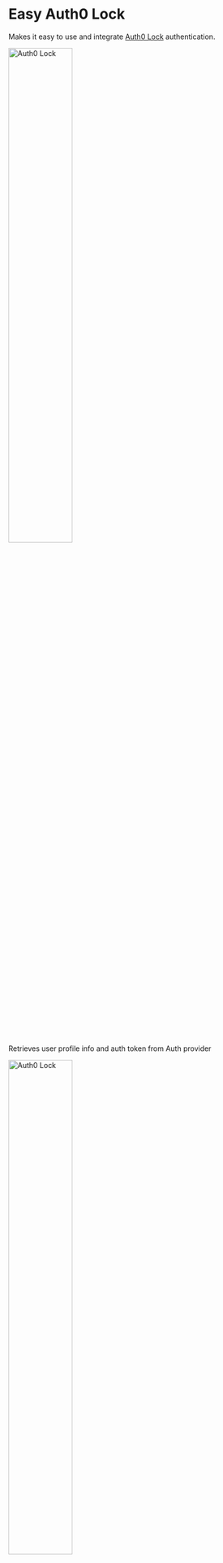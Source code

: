 # Easy Auth0 Lock

Makes it easy to use and integrate [Auth0 Lock](https://auth0.com/lock) authentication.

<img src="https://github.com/tecla5/easy-graphql-auth/raw/master/pics/Auth0-Lock.png" alt="Auth0 Lock" width="50%" height="50%">

Retrieves user profile info and auth token from Auth provider

<img src="https://github.com/tecla5/easy-graphql-auth/raw/master/pics/Auth0-Lock-Provider.png" alt="Auth0 Lock" width="50%" height="50%">

Stores auth token in store (default: `localStorage`)

See `docs/App.md` for details on how to write an App using this libary.

## Install

`npm i -S @tecla5/easy-auth0-lock`

## Included

- `Lock` - creates and manages Auth0 Lock
- `setup` - easy infrastructure setup for Auth0 Lock

## Initial Lock setup

You can include `lock` from CDN in your HTML page.

```html
<script src="http://cdn.auth0.com/js/lock/10.16.0/lock.min.js"></script>
```

Alternative: import/require it directly in your application scripts.

`import Auth0Lock from 'auth0-lock'`

### Quick setup

The `setup` method can be used for easy setup.

```js
import {
  setup,
  createStore,
  createLock
} from '@tecla5/easy-auth0-lock'

import config from '../config'

import Auth0Lock from 'auth0-lock'

export default setup(config, {
  Auth0Lock,
  createStore,
  createLock
})
```

### Enabling GraphQL authentication

If you wish to enable GraphQL authentication as part of the auth flow, after initial auth provider (auth0) signin:

Subscribe to the `signedIn` event via `on('signedIn', cb)`.

Then have the observer `cb` function create and run the `GraphQLAuth` to authenticate with your GraphQL server and observe when it has signed in , ie. `gqlServerAuth.on('signedInOK', cb)`.

This approach is the most flexible, and can be used with any backend or API to register the user (profile) after signin.

```js
const lock = createLock(config, opts)
const graphQlAuth = createGraphQLAuth(config, opts)

graphQlAuth.onSuccess('signin', (data) => {
  let {
    authToken,
    profile,
    userData,
    result
  } = data

  console.log('GraphQL signIn successful', {
    profile,
    userData
  })
})

lock.onFailure('signin', (data) => {
  let {
    error
  } = data
  log.error(error)
}

lock.onSuccess('signin', (data) => {
  let {
    auth0Token,
    profile
  } = data

  // or signin/signup user with alternative API/backend
  let status = await graphQlAuth.signin(data)

  console.log('signedIn', {
    status
  })
})

// Better yet, catch and react to signup error with remote server/API
lock.on('signedIn', (data) => {
  // or signin/signup user with alternative API/backend
  try {
    let success = await graphQlAuth.signin(data)
    mySuccessHandler('graphQlAuth signin success', success)
  } catch (err) {
    myErrorHandler('graphQlAuth signin malfunction', err)
  }
})
```

## UI lock configuration

In the UI, configure an event handler to display Auth0 lock modal popup and subscribe to lock `authenticated` event.

```js
$('#login').click(() => {
  lock
    .showLock()
    .subscribeAuthenticated()
})
```

By default `Lock` uses the `Store` class as key storage.
You can subclass or pass in your own `store` if you like.

```js
const myLock = new Lock({
  // Store: MyStore, -  custom subclass
  // createStore, - custom factory method
  // store: myStore, - custom instance
})
```

### Auth0 Lock Playground

Try out the [Auth0 Lock playground](https://auth0.github.io/playground/) to experiment with different display options.

## Controlling the lock

See the [Lock reference](https://auth0.com/docs/libraries/lock/v10/) and the [customization configuration](https://auth0.com/docs/libraries/lock/v10/customization) for options you can pass to fine tune the Lock behavior and visual appearance:

- [display](https://auth0.com/docs/libraries/lock/v10/customization#display-options)
- [theming](https://auth0.com/docs/libraries/lock/v10/customization#theming-options)
- [social](https://auth0.com/docs/libraries/lock/v10/customization#social-options)
- [authentication](https://auth0.com/docs/libraries/lock/v10/customization#authentication-setup)
- [database](https://auth0.com/docs/libraries/lock/v10/customization#database-options)
- [other](https://auth0.com/docs/libraries/lock/v10/customization#other-options)

### UI customization

See [ui customization](https://auth0.com/docs/libraries/lock/v10/ui-customization) page

### I18n

See [i18n](https://auth0.com/docs/libraries/lock/v10/i18n)

### Customized Auth0Lock

We can easily replace `AuthLock` with `Auth0LockPasswordless`:

`import Auth0LockPasswordless from 'auth0-lock-passwordless'`

Or import via HTML `<script>`

```html
<script src="http://cdn.auth0.com/js/lock-passwordless-2.2.min.js"></script>
```

```js
lock = createLock({
  createLockUi: function(auth0, opts) {
    return new Auth0LockPasswordless(auth0.clientId, auth0.domain)
  }
})

lock.prototype.onAuthenticated = function () {
  // or lock.magiclink() to send email message with magic link
  this.lock.sms(this.createProfileReceivedCb(authResult))
}

lock.prototype.createProfileReceivedCb = function() {
  return (err, profile, id_token) => {
    err ? this.handleProfileError(err) : this.handleProfile({
      profile,
      id_token
    })
  }
}
```

### Lock configuration

```js
{
  Auth0Lock,
  // Auth0Lock config
  title, // title of Auth0Lock form
  logo, // logo of Auth0Lock form
  theme, // theme config for Auth0Lock form
  dict, // text config for Auth0Lock form

  // showLock display/behavior configuration
  lockConfig,
  // retrieve profile method override
  retrieveProfileMethod
  // custom factory method
  createLockUi,

  // names of keys to store
  keyNames,
  // (local) storage config obj
  storage,
  // store to use for storage
  store,
  // service configs (tokens etc)
  auth0
}
```

### Auth0Lock display

- `logo` - logo image (url to a `.png` file or similar)
- `title` - title under logo

### user

- `createUser`
- `signinUser`

### Service config

- `auth0`

### Getters

- `auth0IdTokenKeyName`

### Logout

- `logout()`
- `resetTokens()`

### Login

- `attemptLogin()`
- `attemptStorageLogin()`

### Lock events

- `subscribeAuthenticated()`
- `onAuthenticated(authResult)`
- `onHashParsed()`

### Profile

- `receiveProfile(auth0Token, authResult)`
- `createProfileReceivedCb(authResult)`
- `handleProfile({authResult, profile})`

### End of flow hooks

- `signedInFailure(err)` on signin failure
- `signedInOk({profile})` on signin success
- `loggedOut()` on logout

### Publish/subscribe hooks

Success

- `sign:in` on sign in success
- `sign:out` on sign out call observer function
- `storage:token:found` - auth token found in local storage
- `storage:token:saved` - auth token saved in local storage

Failure

- `sign:in` on sign in failure

### Custom events

You can also add custom pub/sub events using `on` and `publish`

- `on(myEventName, observer)`
- `publish(eventName, obj)`

### UI functions

- `showLock(config = {})` - display Auth0 modal Lock with display config

### Storage

- `resetStorage()`
- `setAuth0Token(auth0Token)`

### Error handlers

- `handleError(err)`
- `handleProfileError(err)`
- `handleSigninError(err)`

### Error handlers

- `handleQueryError(err)`
- `handleError(err)`

### Events

- `async onAuth0Login({auth0Token, profile})`

### Extract data

`extractAuth0config(authResult)`

## Custom lock

You can subclass and override any of these methods as you see fit.

```js
import {
  Lock,
  storage
} from '@tecla5/easy-auth0-lock'
import config from './config'

class MyLock extends Lock {
  // ...
  constructor(config) {
    super(config)
  }
  // ...
}

function createLock(config) {
  return new MyLock()
}

const myLock = createLock(config)
```

## In the UI

```js
myLock
  .subscribeAuthenticated()
  .showLock(displayConfig)
```

### Hookin' in

The recommended approach to "hook in" from your view/component layer, is to use the
pub/sub observer mechanism. This approach is demonstrated in the Vue and React demo apps.

```js
class App extends Component {
   constructor(props) {
    super(props);
    this.state = {
      isLoggedIn: false
    };

    this.doLogin = this.doLogin.bind(this);
    this.doLogout = this.doLogout.bind(this);

    lock.on('signedIn', this.loggedIn)
    lock.on('loggedOut', this.loggedOut)
  }
  // ...
}
```

### JWT utils

Sample jwt utility methods

```js
import decode from 'jwt-decode'

export function getTokenExpirationDate(token) {
  const decoded = decode(token)
  if (!decoded.exp) {
    return null
  }
  const date = new Date(0) // The 0 here is the key, which sets the date to the epoch
  date.setUTCSeconds(decoded.exp)
  return date
}

export function isTokenExpired(token) {
  const date = getTokenExpirationDate(token)
  const offsetSeconds = 0
  if (date === null) {
    return false
  }
  return !(date.valueOf() > (new Date().valueOf() + (offsetSeconds * 1000)))
}
```

## Tests

Tests are written and run using [ava](https://github.com/avajs/ava)

`$ npm test`

The folder `fakes` contains mocks useful for testing in a Node.js environment:

- fake `Auth0Lock` class
- fake `localstorage`

A typical test setup:

```js
import {
  FakeAuth0Lock
} from '@tecla5/easy-auth0-lock/fakes/fake-auth0-lock'

import from '@tecla5/easy-auth0-lock/fakes/mock-localstorage'

const Auth0Lock = FakeAuth0Lock
```

Good to go!!

## License

MIT - [Tecla5](http://tecla5.com) 2017, Kristian Mandrup
